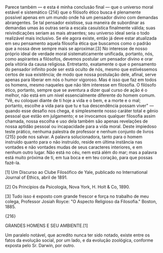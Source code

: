 Parece também — e esta é minha conclusão final — que o universo moral estável e sistemático {214} que o filósofo ético busca é plenamente possível apenas em um mundo onde há um pensador divino com demandas abrangentes. Se tal pensador existisse, sua maneira de subordinar as demandas umas às outras seria a escala casuística finalmente válida; suas reivindicações seriam as mais atraentes; seu universo ideal seria o todo realizável mais inclusivo. Se ele agora existe, então já deve estar atualizada em seu pensamento aquela filosofia ética que buscamos como o padrão que a nossa deve sempre mais se aproximar.[3] No interesse de nosso próprio ideal de verdade moral sistematicamente unificada, portanto, nós, como aspirantes a filósofos, devemos postular um pensador divino e orar pela vitória da causa religiosa. Entretanto, exatamente o que o pensamento do pensador infinito pode ser está oculto de nós, mesmo que estivéssemos certos de sua existência; de modo que nossa postulação dele, afinal, serve apenas para liberar em nós o humor vigoroso. Mas é isso que faz em todos os homens, mesmo naqueles que não têm interesse em filosofia. O filósofo ético, portanto, sempre que se aventura a dizer qual curso de ação é o melhor, não está em um nível essencialmente diferente do homem comum. "Vê, eu coloquei diante de ti hoje a vida e o bem, e a morte e o mal; portanto, escolhe a vida para que tu e tua descendência possam viver" — quando esse desafio nos chega, é simplesmente nosso caráter total e gênio pessoal que estão em julgamento; e se invocamos qualquer filosofia assim chamada, nossa escolha e uso dela também são apenas revelações de nossa aptidão pessoal ou incapacidade para a vida moral. Deste impiedoso teste prático, nenhuma palestra de professor e nenhum conjunto de livros {215} pode nos salvar. A palavra solucionadora, tanto para o homem instruído quanto para o não instruído, reside em última instância nas vontades e não vontades mudas de seus caracteres interiores, e em nenhum outro lugar. Não está no céu, nem está além do mar; mas a palavra está muito próxima de ti, em tua boca e em teu coração, para que possas fazê-la.

[1] Um Discurso ao Clube Filosófico de Yale, publicado no International Journal of Ethics, abril de 1891.

[2] Os Princípios da Psicologia, Nova York, H. Holt & Co, 1890.

[3] Tudo isso é exposto com grande frescor e força no trabalho de meu colega, Professor Josiah Royce: "O Aspecto Religioso da Filosofia." Boston, 1885.

{216}

GRANDES HOMENS E SEU AMBIENTE.[1]

Um paralelo notável, que acredito nunca ter sido notado, existe entre os fatos da evolução social, por um lado, e da evolução zoológica, conforme exposta pelo Sr. Darwin, por outro.